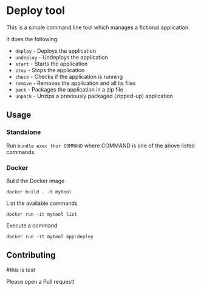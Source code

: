 # Deploy tool

This is a simple command line tool which manages a fictional application.

It does the following:

- `deploy` - Deploys the application
- `undeploy` - Undeploys the application
- `start` - Starts the application
- `stop` - Stops the application
- `check` - Checks if the application is running
- `remove` - Removes the application and all its files
- `pack` - Packages the application in a zip file
- `unpack` - Unzips a previously packaged (zipped-up) application

## Usage

### Standalone

Run `bundle exec thor COMMAND` where COMMAND is one of the above listed commands.

### Docker

Build the Docker image

`docker build . -t mytool`

List the available commands

`docker run -it mytool list`

Execute a command

`docker run -it mytool app:deploy`

## Contributing
#this is test

Please open a Pull request!
